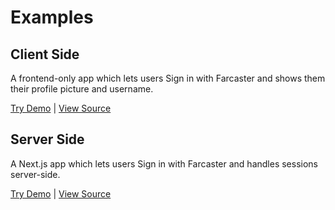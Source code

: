 # Examples

## Client Side

A frontend-only app which lets users Sign in with Farcaster and shows them their profile picture and username.

[Try Demo]() | [View Source](https://github.com/farcasterxyz/connect-monorepo/tree/main/examples/frontend-only)

## Server Side

A Next.js app which lets users Sign in with Farcaster and handles sessions server-side.

[Try Demo]() | [View Source](https://github.com/farcasterxyz/connect-monorepo/tree/main/examples/with-next-auth)
